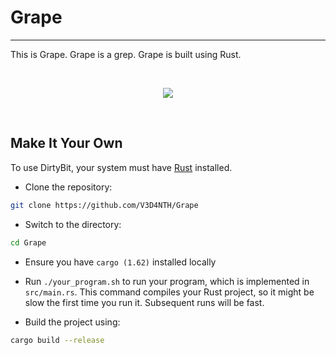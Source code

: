 # Grape

----

This is Grape. Grape is a grep. Grape is built using Rust.

<br>

<p align="center">
<img align="center" src="https://i.pinimg.com/originals/96/53/c4/9653c4811e0741d2bcfdf72f3267cb7e.gif"/>
</p>

<br>


## Make It Your Own
To use DirtyBit, your system must have [Rust](https://www.rust-lang.org/tools/install) installed. 

-  Clone the repository:
```sh
git clone https://github.com/V3D4NTH/Grape
```

- Switch to the directory:
```sh
cd Grape
```


- Ensure you have `cargo (1.62)` installed locally
 
 - Run `./your_program.sh` to run your program, which is implemented in
   `src/main.rs`. This command compiles your Rust project, so it might be slow
   the first time you run it. Subsequent runs will be fast.

 - Build the project using:
```sh
cargo build --release
```

